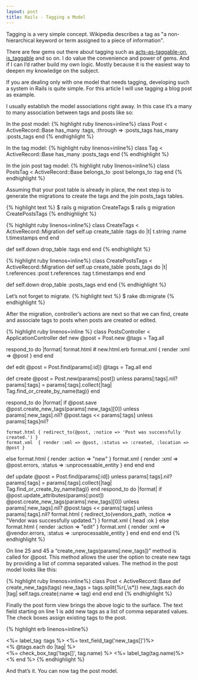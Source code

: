 ```yaml
---
layout: post
title: Rails - Tagging a Model
---
```

Tagging is a very simple concept. Wikipedia describes a tag as "a non-hierarchical keyword or term assigned to a piece of information".

There are few gems out there about tagging such as [acts-as-taggable-on][1], [is_taggable][2] and so on. I do value the convenience and power of gems. And if I can I’d rather build my own logic. Mostly because it is the easiest way to deepen my knowledge on the subject.

If you are dealing only with one model that needs tagging, developing such a system in Rails is quite simple. For this article I will use tagging a blog post as example. 

I usually establish the model associations right away. In this case it’s a many to many association between tags and posts like so:

In the post model:
{% highlight ruby linenos=inline%}
class Post < ActiveRecord::Base
 has_many :tags, :through => :posts_tags
 has_many :posts_tags 
end
{% endhighlight %}

In the tag model:
{% highlight ruby linenos=inline%}
class Tag < ActiveRecord::Base
 has_many :posts_tags
end 
{% endhighlight %}

In the join post tag model:
{% highlight ruby linenos=inline%}
class PostsTag < ActiveRecord::Base
 belongs_to :post belongs_to :tag
end
{% endhighlight %}

Assuming that your post table is already in place, the next step is to generate the migrations to create the tags and the join posts_tags tables.

{% highlight text %}
$ rails g migration CreateTags
$ rails g migration CreatePostsTags
{% endhighlight %}

{% highlight ruby linenos=inline%}
class CreateTags < ActiveRecord::Migration
 def self.up 
  create_table :tags do |t| 
   t.string :name 
   t.timestamps
  end
 end

 def self.down
  drop_table :tags 
 end 
end 
{% endhighlight %}

{% highlight ruby linenos=inline%}
class CreatePostsTags < ActiveRecord::Migration
 def self.up
  create_table :posts_tags do |t| 
  t.references :post
  t.references :tag
  t.timestamps
 end 
end

 def self.down
  drop_table :posts_tags
 end
end
{% endhighlight %}

Let’s not forget to migrate.
{% highlight text %}
 $ rake db:migrate
{% endhighlight %}

After the migration, controller’s actions are next so that we can find, create and associate tags to posts when posts are created or edited.

{% highlight ruby linenos=inline %}
class PostsController < ApplicationController
 def new
  @post = Post.new
  @tags = Tag.all

  respond_to do |format|
   format.html # new.html.erb
   format.xml { render :xml => @post }
  end
 end

 def edit
  @post = Post.find(params[:id])
  @tags = Tag.all
 end

 def create
  @post = Post.new(params[:post])
  unless params[:tags].nil?
   params[:tags] = params[:tags].collect{|tag| Tag.find_or_create_by_name(tag)} 
  end

  respond_to do |format|
   if @post.save
    @post.create_new_tags(params[:new_tags][0]) unless params[:new_tags].nil?
    @post.tags << params[:tags] unless params[:tags]nil?

    format.html { redirect_to(@post, :notice => 'Post was successfully created.') }
    format.xml  { render :xml => @post, :status => :created, :location => @post }
   else
    format.html { render :action => "new" } 
    format.xml { render :xml => @post.errors, :status => :unprocessable_entity }
   end
  end
 end

 def update
  @post = Post.find(params[:id])
   unless params[:tags].nil?
    params[:tags] = params[:tags].collect{|tag| Tag.find_or_create_by_name(tag)}
   end
  respond_to do |format|
   if @post.update_attributes(params[:post])
    @post.create_new_tags(params[:new_tags][0]) unless params[:new_tags].nil?
    @post.tags << params[:tags] unless params[:tags].nil?
    format.html { redirect_to(vendors_path, :notice => "Vendor was successfully updated.") }
    format.xml { head :ok }
   else format.html { render :action => "edit" }
    format.xml { render :xml => @vendor.errors, :status => :unprocessable_entity }
   end
  end
 end
end
{% endhighlight %}

On line 25 and 45 a “create_new_tags(params\[:new_tags\])” method is called for @post. This method allows the user the option to create new tags by providing a list of comma separated values. The method in the post model looks like this:

{% highlight ruby linenos=inline%}
class Post < ActiveRecord::Base
 def create_new_tags(tags) 
  new_tags = tags.split(%r{,\s*}) 
  new_tags.each do |tag|
   self.tags.create(:name => tag)
  end
 end
end
{% endhighlight %}

Finally the post form view brings the above logic to the surface. The text field starting on line 1 is add new tags as a list of comma separated values. The check boxes assign existing tags to the post.

{% highlight erb linenos=inline%}
<div>
 <%= label_tag :tags %>
 <%= text_field_tag('new_tags[]')%> 
</div>
<div>
 <% @tags.each do |tag| %>
</div>
 <%= check_box_tag('tags[]', tag.name) %>
 <%= label_tag(tag.name)%>
<% end %>
{% endhighlight %}

And that’s it. You can now tag the post model.

[1]: https://github.com/mbleigh/acts-as-taggable-on
[2]: https://github.com/jamesgolick/is_taggable

